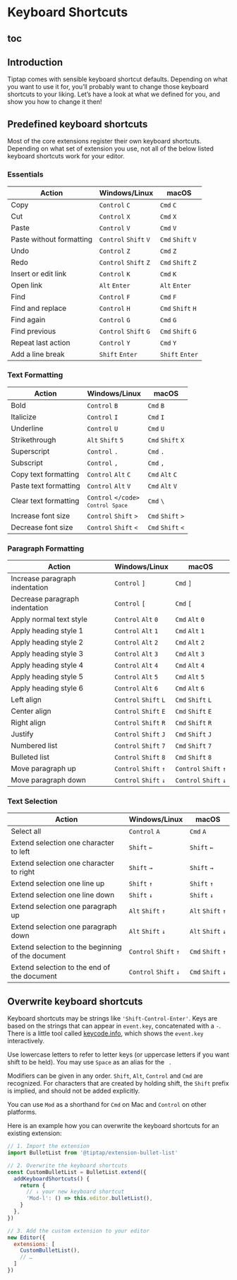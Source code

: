 # Keyboard Shortcuts

## toc

## Introduction
Tiptap comes with sensible keyboard shortcut defaults. Depending on what you want to use it for, you’ll probably want to change those keyboard shortcuts to your liking. Let’s have a look at what we defined for you, and show you how to change it then!

## Predefined keyboard shortcuts
Most of the core extensions register their own keyboard shortcuts. Depending on what set of extension you use, not all of the below listed keyboard shortcuts work for your editor.

### Essentials
| Action                   | Windows/Linux                   | macOS                       |
| ------------------------ | ------------------------------- | --------------------------- |
| Copy                     | `Control`&nbsp;`C`              | `Cmd`&nbsp;`C`              |
| Cut                      | `Control`&nbsp;`X`              | `Cmd`&nbsp;`X`              |
| Paste                    | `Control`&nbsp;`V`              | `Cmd`&nbsp;`V`              |
| Paste without formatting | `Control`&nbsp;`Shift`&nbsp;`V` | `Cmd`&nbsp;`Shift`&nbsp;`V` |
| Undo                     | `Control`&nbsp;`Z`              | `Cmd`&nbsp;`Z`              |
| Redo                     | `Control`&nbsp;`Shift`&nbsp;`Z` | `Cmd`&nbsp;`Shift`&nbsp;`Z` |
| Insert or edit link      | `Control`&nbsp;`K`              | `Cmd`&nbsp;`K`              |
| Open link                | `Alt`&nbsp;`Enter`              | `Alt`&nbsp;`Enter`          |
| Find                     | `Control`&nbsp;`F`              | `Cmd`&nbsp;`F`              |
| Find and replace         | `Control`&nbsp;`H`              | `Cmd`&nbsp;`Shift`&nbsp;`H` |
| Find again               | `Control`&nbsp;`G`              | `Cmd`&nbsp;`G`              |
| Find previous            | `Control`&nbsp;`Shift`&nbsp;`G` | `Cmd`&nbsp;`Shift`&nbsp;`G` |
| Repeat last action       | `Control`&nbsp;`Y`              | `Cmd`&nbsp;`Y`              |
| Add a line break         | `Shift`&nbsp;`Enter`            | `Shift`&nbsp;`Enter`        |

### Text Formatting
| Action                | Windows/Linux                                           | macOS                       |
| --------------------- | ------------------------------------------------------- | --------------------------- |
| Bold                  | `Control`&nbsp;`B`                                      | `Cmd`&nbsp;`B`              |
| Italicize             | `Control`&nbsp;`I`                                      | `Cmd`&nbsp;`I`              |
| Underline             | `Control`&nbsp;`U`                                      | `Cmd`&nbsp;`U`              |
| Strikethrough         | `Alt`&nbsp;`Shift`&nbsp;`5`                             | `Cmd`&nbsp;`Shift`&nbsp;`X` |
| Superscript           | `Control`&nbsp;`.`                                      | `Cmd`&nbsp;`.`              |
| Subscript             | `Control`&nbsp;`,`                                      | `Cmd`&nbsp;`,`              |
| Copy text formatting  | `Control`&nbsp;`Alt`&nbsp;`C`                           | `Cmd`&nbsp;`Alt`&nbsp;`C`   |
| Paste text formatting | `Control`&nbsp;`Alt`&nbsp;`V`                           | `Cmd`&nbsp;`Alt`&nbsp;`V`   |
| Clear text formatting | `Control`&nbsp;<code>\</code><br>`Control`&nbsp;`Space` | `Cmd`&nbsp;`\`              |
| Increase font size    | `Control`&nbsp;`Shift`&nbsp;`>`                         | `Cmd`&nbsp;`Shift`&nbsp;`>` |
| Decrease font size    | `Control`&nbsp;`Shift`&nbsp;`<`                         | `Cmd`&nbsp;`Shift`&nbsp;`<` |

### Paragraph Formatting
| Action                         | Windows/Linux                   | macOS                           |
| ------------------------------ | ------------------------------- | ------------------------------- |
| Increase paragraph indentation | `Control`&nbsp;`]`              | `Cmd`&nbsp;`]`                  |
| Decrease paragraph indentation | `Control`&nbsp;`[`              | `Cmd`&nbsp;`[`                  |
| Apply normal text style        | `Control`&nbsp;`Alt`&nbsp;`0`   | `Cmd`&nbsp;`Alt`&nbsp;`0`       |
| Apply heading style 1          | `Control`&nbsp;`Alt`&nbsp;`1`   | `Cmd`&nbsp;`Alt`&nbsp;`1`       |
| Apply heading style 2          | `Control`&nbsp;`Alt`&nbsp;`2`   | `Cmd`&nbsp;`Alt`&nbsp;`2`       |
| Apply heading style 3          | `Control`&nbsp;`Alt`&nbsp;`3`   | `Cmd`&nbsp;`Alt`&nbsp;`3`       |
| Apply heading style 4          | `Control`&nbsp;`Alt`&nbsp;`4`   | `Cmd`&nbsp;`Alt`&nbsp;`4`       |
| Apply heading style 5          | `Control`&nbsp;`Alt`&nbsp;`5`   | `Cmd`&nbsp;`Alt`&nbsp;`5`       |
| Apply heading style 6          | `Control`&nbsp;`Alt`&nbsp;`6`   | `Cmd`&nbsp;`Alt`&nbsp;`6`       |
| Left align                     | `Control`&nbsp;`Shift`&nbsp;`L` | `Cmd`&nbsp;`Shift`&nbsp;`L`     |
| Center align                   | `Control`&nbsp;`Shift`&nbsp;`E` | `Cmd`&nbsp;`Shift`&nbsp;`E`     |
| Right align                    | `Control`&nbsp;`Shift`&nbsp;`R` | `Cmd`&nbsp;`Shift`&nbsp;`R`     |
| Justify                        | `Control`&nbsp;`Shift`&nbsp;`J` | `Cmd`&nbsp;`Shift`&nbsp;`J`     |
| Numbered list                  | `Control`&nbsp;`Shift`&nbsp;`7` | `Cmd`&nbsp;`Shift`&nbsp;`7`     |
| Bulleted list                  | `Control`&nbsp;`Shift`&nbsp;`8` | `Cmd`&nbsp;`Shift`&nbsp;`8`     |
| Move paragraph up              | `Control`&nbsp;`Shift`&nbsp;`↑` | `Control`&nbsp;`Shift`&nbsp;`↑` |
| Move paragraph down            | `Control`&nbsp;`Shift`&nbsp;`↓` | `Control`&nbsp;`Shift`&nbsp;`↓` |

### Text Selection
| Action                                            | Windows/Linux                   | macOS                       |
| ------------------------------------------------- | ------------------------------- | --------------------------- |
| Select all                                        | `Control`&nbsp;`A`              | `Cmd`&nbsp;`A`              |
| Extend selection one character to left            | `Shift`&nbsp;`←`                | `Shift`&nbsp;`←`            |
| Extend selection one character to right           | `Shift`&nbsp;`→`                | `Shift`&nbsp;`→`            |
| Extend selection one line up                      | `Shift`&nbsp;`↑`                | `Shift`&nbsp;`↑`            |
| Extend selection one line down                    | `Shift`&nbsp;`↓`                | `Shift`&nbsp;`↓`            |
| Extend selection one paragraph up                 | `Alt`&nbsp;`Shift`&nbsp;`↑`     | `Alt`&nbsp;`Shift`&nbsp;`↑` |
| Extend selection one paragraph down               | `Alt`&nbsp;`Shift`&nbsp;`↓`     | `Alt`&nbsp;`Shift`&nbsp;`↓` |
| Extend selection to the beginning of the document | `Control`&nbsp;`Shift`&nbsp;`↑` | `Cmd`&nbsp;`Shift`&nbsp;`↑` |
| Extend selection to the end of the document       | `Control`&nbsp;`Shift`&nbsp;`↓` | `Cmd`&nbsp;`Shift`&nbsp;`↓` |

## Overwrite keyboard shortcuts
Keyboard shortcuts may be strings like `'Shift-Control-Enter'`. Keys are based on the strings that can appear in `event.key`, concatenated with a `-`. There is a little tool called [keycode.info](https://keycode.info/), which shows the `event.key` interactively.

Use lowercase letters to refer to letter keys (or uppercase letters if you want shift to be held). You may use `Space` as an alias for the <code>&nbsp;</code>.

Modifiers can be given in any order. `Shift`, `Alt`, `Control` and `Cmd` are recognized. For characters that are created by holding shift, the `Shift` prefix is implied, and should not be added explicitly.

You can use `Mod` as a shorthand for `Cmd` on Mac and `Control` on other platforms.

Here is an example how you can overwrite the keyboard shortcuts for an existing extension:

```js
// 1. Import the extension
import BulletList from '@tiptap/extension-bullet-list'

// 2. Overwrite the keyboard shortcuts
const CustomBulletList = BulletList.extend({
  addKeyboardShortcuts() {
    return {
      // ↓ your new keyboard shortcut
      'Mod-l': () => this.editor.bulletList(),
    }
  },
})

// 3. Add the custom extension to your editor
new Editor({
  extensions: [
    CustomBulletList(),
    // …
  ]
})
```
